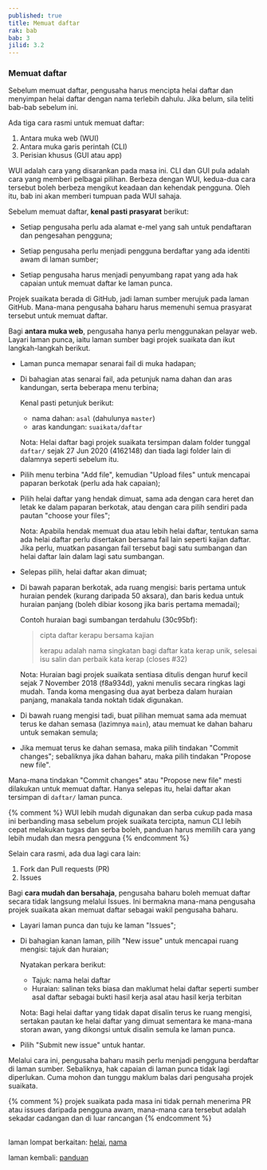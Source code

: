 ```yaml
---
published: true
title: Memuat daftar
rak: bab
bab: 3
jilid: 3.2
---
```


### Memuat daftar

Sebelum memuat daftar, pengusaha harus mencipta helai daftar
dan menyimpan helai daftar dengan nama terlebih dahulu. Jika
belum, sila teliti bab-bab sebelum ini.

Ada tiga cara rasmi untuk memuat daftar:

1. Antara muka web (WUI)
2. Antara muka garis perintah (CLI)
3. Perisian khusus (GUI atau app)

WUI adalah cara yang disarankan pada masa ini. CLI dan GUI
pula adalah cara yang memberi pelbagai pilihan. Berbeza
dengan WUI, kedua-dua cara tersebut boleh berbeza mengikut
keadaan dan kehendak pengguna. Oleh itu, bab ini akan
memberi tumpuan pada WUI sahaja.

Sebelum memuat daftar, **kenal pasti prasyarat** berikut:

- Setiap pengusaha perlu ada alamat e-mel yang sah untuk
pendaftaran dan pengesahan pengguna;

- Setiap pengusaha perlu menjadi pengguna berdaftar yang
ada identiti awam di laman sumber;

- Setiap pengusaha harus menjadi penyumbang rapat yang
ada hak capaian untuk memuat daftar ke laman punca.

Projek suaikata berada di GitHub, jadi laman sumber merujuk
pada laman GitHub. Mana-mana pengusaha baharu harus memenuhi
semua prasyarat tersebut untuk memuat daftar.

Bagi **antara muka web**, pengusaha hanya perlu menggunakan
pelayar web. Layari laman punca, iaitu laman sumber bagi
projek suaikata dan ikut langkah-langkah berikut.

- Laman punca memapar senarai fail di muka hadapan;

- Di bahagian atas senarai fail, ada petunjuk nama dahan
dan aras kandungan, serta beberapa menu terbina;

  Kenal pasti petunjuk berikut:

  - nama dahan: `asal` (dahulunya `master`)
  - aras kandungan: `suaikata/daftar`

  Nota: Helai daftar bagi projek suaikata tersimpan dalam
  folder tunggal `daftar/` sejak 27 Jun 2020 (4162148) dan
  tiada lagi folder lain di dalamnya seperti sebelum itu.

- Pilih menu terbina "Add file", kemudian "Upload files"
untuk mencapai paparan berkotak (perlu ada hak capaian);

- Pilih helai daftar yang hendak dimuat, sama ada dengan
cara heret dan letak ke dalam paparan berkotak, atau dengan
cara pilih sendiri pada pautan "choose your files";

  Nota: Apabila hendak memuat dua atau lebih helai daftar,
  tentukan sama ada helai daftar perlu disertakan bersama
  fail lain seperti kajian daftar. Jika perlu, muatkan
  pasangan fail tersebut bagi satu sumbangan dan helai
  daftar lain dalam lagi satu sumbangan.

- Selepas pilih, helai daftar akan dimuat;

- Di bawah paparan berkotak, ada ruang mengisi: baris
pertama untuk huraian pendek (kurang daripada 50 aksara),
dan baris kedua untuk huraian panjang (boleh dibiar kosong
jika baris pertama memadai);

  Contoh huraian bagi sumbangan terdahulu (30c95bf):

  > cipta daftar kerapu bersama kajian
  > 
  > kerapu adalah nama singkatan bagi daftar kata kerap
  > unik, selesai isu salin dan perbaik kata kerap (closes
  > #32)

  Nota: Huraian bagi projek suaikata sentiasa ditulis
  dengan huruf kecil sejak 7 November 2018 (f8a934d), yakni
  menulis secara ringkas lagi mudah. Tanda koma mengasing
  dua ayat berbeza dalam huraian panjang, manakala tanda
  noktah tidak digunakan.

- Di bawah ruang mengisi tadi, buat pilihan memuat sama ada
memuat terus ke dahan semasa (lazimnya `main`), atau memuat
ke dahan baharu untuk semakan semula;

- Jika memuat terus ke dahan semasa, maka pilih tindakan
"Commit changes"; sebaliknya jika dahan baharu, maka pilih
tindakan "Propose new file".

Mana-mana tindakan "Commit changes" atau "Propose new file"
mesti dilakukan untuk memuat daftar. Hanya selepas itu,
helai daftar akan tersimpan di `daftar/` laman punca.

{% comment %}
WUI lebih mudah digunakan dan serba cukup pada masa ini
berbanding masa sebelum projek suaikata tercipta, namun CLI
lebih cepat melakukan tugas dan serba boleh, panduan harus
memilih cara yang lebih mudah dan mesra pengguna
{% endcomment %}

Selain cara rasmi, ada dua lagi cara lain:

1. Fork dan Pull requests (PR)
2. Issues

Bagi **cara mudah dan bersahaja**, pengusaha baharu boleh
memuat daftar secara tidak langsung melalui Issues. Ini
bermakna mana-mana pengusaha projek suaikata akan memuat
daftar sebagai wakil pengusaha baharu.

- Layari laman punca dan tuju ke laman "Issues";

- Di bahagian kanan laman, pilih "New issue" untuk mencapai
ruang mengisi: tajuk dan huraian;

  Nyatakan perkara berikut:

  - Tajuk: nama helai daftar
  - Huraian: salinan teks biasa dan maklumat helai daftar
  seperti sumber asal daftar sebagai bukti hasil kerja asal
  atau hasil kerja terbitan

  Nota: Bagi helai daftar yang tidak dapat disalin terus ke
  ruang mengisi, sertakan pautan ke helai daftar yang dimuat
  sementara ke mana-mana storan awan, yang dikongsi untuk
  disalin semula ke laman punca.

- Pilih "Submit new issue" untuk hantar.

Melalui cara ini, pengusaha baharu masih perlu menjadi
pengguna berdaftar di laman sumber. Sebaliknya, hak capaian
di laman punca tidak lagi diperlukan. Cuma mohon dan tunggu
maklum balas dari pengusaha projek suaikata.

{% comment %}
projek suaikata pada masa ini tidak pernah menerima PR atau
issues daripada pengguna awam, mana-mana cara tersebut
adalah sekadar cadangan dan di luar rancangan
{% endcomment %}

&nbsp;  
laman lompat berkaitan: [helai][1], [nama][2]

laman kembali: [panduan][0]

  [0]: ../index.md
  [1]: helai.md
  [2]: nama.md

